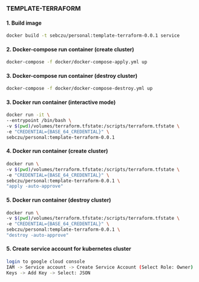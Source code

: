 ### **TEMPLATE-TERRAFORM**

#### 1. Build image
```bash
docker build -t sebczu/personal:template-terraform-0.0.1 service
```

#### 2. Docker-compose run container (create cluster)
```bash
docker-compose -f docker/docker-compose-apply.yml up
```

#### 3. Docker-compose run container (destroy cluster)
```bash
docker-compose -f docker/docker-compose-destroy.yml up
```

#### 3. Docker run container (interactive mode)
```bash
docker run -it \
--entrypoint /bin/bash \
-v $(pwd)/volumes/terraform.tfstate:/scripts/terraform.tfstate \
-e "CREDENTIAL={BASE_64_CREDENTIAL}" \
sebczu/personal:template-terraform-0.0.1
```

#### 4. Docker run container (create cluster)
```bash
docker run \
-v $(pwd)/volumes/terraform.tfstate:/scripts/terraform.tfstate \
-e "CREDENTIAL={BASE_64_CREDENTIAL}" \
sebczu/personal:template-terraform-0.0.1 \
"apply -auto-approve"
```

#### 5. Docker run container (destroy cluster)
```bash
docker run \
-v $(pwd)/volumes/terraform.tfstate:/scripts/terraform.tfstate \
-e "CREDENTIAL={BASE_64_CREDENTIAL}" \
sebczu/personal:template-terraform-0.0.1 \
"destroy -auto-approve"
```

#### 5. Create service account for kubernetes cluster
```bash
login to google cloud console
IAM -> Service account -> Create Service Account (Select Role: Owner)
Keys -> Add Key -> Select: JSON
```